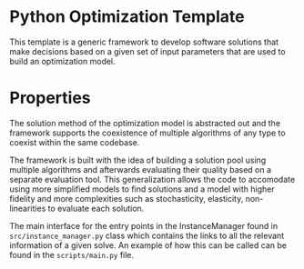 # Python Optimization Template

This template is a generic framework to develop software solutions that 
make decisions based on a given set of input parameters that are used to build
an optimization model.

# Properties

The solution method of the optimization model is abstracted out and the framework
supports the coexistence of multiple algorithms of any type to coexist within the same codebase. 

The framework is built with the idea of building a solution pool using multiple algorithms and afterwards evaluating
their quality based on a separate evaluation tool. This generalization allows the code to accomodate using more 
simplified models to find solutions and a model with higher fidelity and more complexities such as stochasticity, elasticity,
non-linearities to evaluate each solution. 


The main interface for the entry points in the InstanceManager found in `src/instance_manager.py` class which contains the links to all the relevant 
information of a given solve. An example of how this can be called can be found in the `scripts/main.py` file.